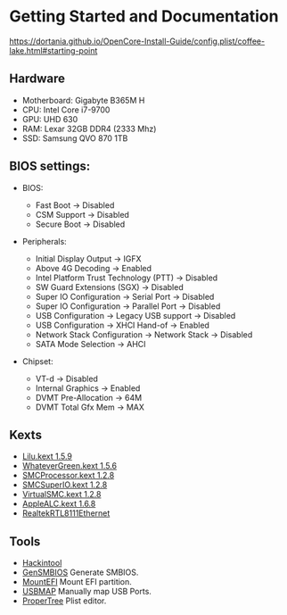 # Getting Started and Documentation
https://dortania.github.io/OpenCore-Install-Guide/config.plist/coffee-lake.html#starting-point

## Hardware 
+ Motherboard: Gigabyte B365M H
+ CPU: Intel Core i7-9700
+ GPU: UHD 630
+ RAM: Lexar 32GB DDR4 (2333 Mhz)
+ SSD: Samsung QVO 870 1TB

## BIOS settings:
+ BIOS:
  - Fast Boot -> Disabled
  - CSM Support -> Disabled
  - Secure Boot -> Disabled  

+ Peripherals:
   - Initial Display Output -> IGFX
   - Above 4G Decoding -> Enabled
   - Intel Platform Trust Technology (PTT) -> Disabled  
   - SW Guard Extensions (SGX) -> Disabled  
   - Super IO Configuration -> Serial Port -> Disabled  
   - Super IO Configuration -> Parallel Port -> Disabled
   - USB Configuration -> Legacy USB support -> Disabled  
   - USB Configuration -> XHCI Hand-of -> Enabled  
   - Network Stack Configuration -> Network Stack -> Disabled  
   - SATA Mode Selection -> AHCI  

+ Chipset:
    - VT-d -> Disabled  
    - Internal Graphics -> Enabled
    - DVMT Pre-Allocation -> 64M  
    - DVMT Total Gfx Mem -> MAX

## Kexts
- [Lilu.kext 1.5.9](https://github.com/acidanthera/Lilu)
- [WhateverGreen.kext 1.5.6](https://github.com/acidanthera/WhateverGreen)
- [SMCProcessor.kext 1.2.8](https://github.com/acidanthera/VirtualSMC)
- [SMCSuperIO.kext 1.2.8](https://github.com/acidanthera/VirtualSMC)
- [VirtualSMC.kext 1.2.8](https://github.com/acidanthera/VirtualSMC)
- [AppleALC.kext 1.6.8](https://github.com/acidanthera/AppleALC)
- [RealtekRTL8111Ethernet](https://github.com/Mieze/RTL8111_driver_for_OS_X)

## Tools
- [Hackintool](https://github.com/headkaze/Hackintool)
- [GenSMBIOS](https://github.com/corpnewt/GenSMBIOS) Generate SMBIOS.
- [MountEFI](https://github.com/corpnewt/MountEFI) Mount EFI partition.
- [USBMAP](https://github.com/corpnewt/USBMap) Manually map USB Ports.
- [ProperTree](https://github.com/corpnewt/ProperTree) Plist editor.